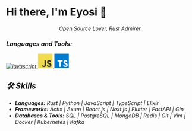 # Hi there, I'm Eyosi 👋
<p align="center">
  <em>
    Open Source Lover, Rust Admirer
</p>



<h3 align="left">Languages and Tools:</h3>
<p align="left">
  <a href=""> <img src="https://www.rust-lang.org/static/images/rust-social.jpg" alt="javascript" width="40" height="40"/> </a>
   <a href=""> <img src="https://raw.githubusercontent.com/devicons/devicon/master/icons/javascript/javascript-original.svg" alt="javascript" width="40" height="40"/> </a>
   <a href="" target="_blank" rel="noreferrer"> <img src="https://raw.githubusercontent.com/devicons/devicon/master/icons/typescript/typescript-original.svg" alt="typescript" width="40" height="40"/> </a>

</p>

## 🛠️ Skills

- <strong>Languages:</strong> Rust | Python | JavaScript | TypeScript | Elixir 
- <strong>Frameworks:</strong> Actix | Axum | React.js | Next.js | Flutter | FastAPI | Gin  
- <strong>Databases & Tools:</strong> SQL | PostgreSQL | MongoDB | Redis | Git | Vim | Docker | Kubernetes | Kafka

